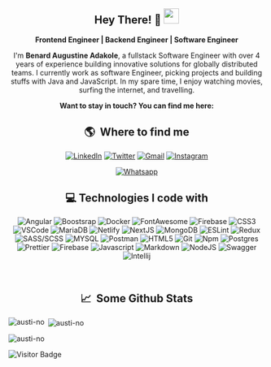 <div align="center">

## Hey There! 🧡 <img src="https://raw.githubusercontent.com/aemmadi/aemmadi/master/wave.gif" width="30px">

**Frontend Engineer | Backend Engineer | Software Engineer**

I'm **Benard Augustine Adakole**, a fullstack Software Engineer with over 4 years of experience building innovative
solutions for globally distributed teams. I currently work as software Engineer, picking projects and building stuffs
with Java and JavaScript. In my spare time, I enjoy watching movies, surfing the internet, and travelling.

**Want to stay in touch? You can find me here:**

<h2>🌎 &nbsp;Where to find me</h2>
<p>
  <a href="https://www.linkedin.com/in/benard-austin/" target="_blank"><img alt="LinkedIn" src="https://img.shields.io/badge/-Linkedin-%230077B5.svg?&style=for-the-badge&logo=linkedin&logoColor=white" /></a>
   <a href="https://twitter.com/austin_benard_" target="_blank"><img alt="Twitter" src="https://img.shields.io/badge/-Twitter-1DA1F2?style=for-the-badge&logo=Twitter&logoColor=white" /></a>
  <a href="mailto:pheelzconnect@gmail.com" target="_blank"><img alt="Gmail" src="https://img.shields.io/badge/Gmail-D14836?style=for-the-badge&logo=gmail&logoColor=white" /></a>
  <a href="https://www.instagram.com/kole_austins/" target="_blank"><img alt="Instagram" src="https://img.shields.io/badge/-Instagram-E4405F?style=for-the-badge&logo=instagram&logoColor=white" /></a>

<a href="https://wa.me/+2348100384214" target="_blank"><img alt="Whatsapp" src="https://img.shields.io/badge/WhatsApp-25D366?style=for-the-badge&logo=whatsapp&logoColor=white" /></a>


</p>

## 💻 Technologies I code with

<p>
<img alt="Angular" src="https://img.shields.io/badge/Angular-DD0031?style=for-the-badge&logo=angular&logoColor=white">
<img alt="Boostsrap" src="https://img.shields.io/badge/Bootstrap-563D7C?style=for-the-badge&logo=bootstrap&logoColor=white">
<img alt="Docker" src="https://img.shields.io/badge/Docker-2CA5E0?style=for-the-badge&logo=docker&logoColor=white">
<img alt="FontAwesome" src="https://img.shields.io/badge/Font_Awesome-339AF0?style=for-the-badge&logo=fontawesome&logoColor=white">
<img alt="Firebase" src="https://img.shields.io/badge/firebase-ffca28?style=for-the-badge&logo=firebase&logoColor=black">
  <img alt="CSS3" src="https://img.shields.io/badge/-CSS3-1572B6?style=flat-square&logo=visual%20studio%20code&logoColor=white" />
  <img alt="VSCode" src="https://img.shields.io/badge/-Visual_Studio_Code-0078D4?style=flat-square&logo=visual%20studio%20code&logoColor=white" />
  <img alt="MariaDB" src="https://img.shields.io/badge/MariaDB-003545?style=for-the-badge&logo=mariadb&logoColor=white" />
  <img alt="Netlify" src="https://img.shields.io/badge/-Netlify-00C7B7?style=flat-square&logo=netlify&logoColor=white" />
  <img alt="NextJS" src="https://img.shields.io/badge/-NextJS-E0234E?style=flat-square&logo=nextjs&logoColor=white" />
  <img alt="MongoDB" src="https://img.shields.io/badge/MongoDB-4EA94B?style=for-the-badge&logo=mongodb&logoColor=white" />
  <img alt="ESLint" src="https://img.shields.io/badge/-ESLint-4B32C3?style=flat-square&logo=eslint&logoColor=white" />
  <img alt="Redux" src="https://img.shields.io/badge/-Redux-764ABC?style=flat-square&logo=redux&logoColor=white" />
  <img alt="SASS/SCSS" src="https://img.shields.io/badge/-SASS/SCSS-CC6699?style=flat-square&logo=sass&logoColor=white" />
  <img alt="MYSQL" src="https://img.shields.io/badge/MySQL-005C84?style=for-the-badge&logo=mysql&logoColor=white" />
  <img alt="Postman" src="https://img.shields.io/badge/-Postman-FF6C37?style=flat-square&logo=postman&logoColor=white" />
  <img alt="HTML5" src="https://img.shields.io/badge/-HTML5-E34F26?style=flat-square&logo=html5&logoColor=white" />
  <img alt="Git" src="https://img.shields.io/badge/-Git-F05032?style=flat-square&logo=git&logoColor=white" />
  <img alt="Npm" src="https://img.shields.io/badge/-NPM-CB3837?style=flat-square&logo=npm&logoColor=white" />
  <img alt="Postgres" src="https://img.shields.io/badge/PostgreSQL-316192?style=for-the-badge&logo=postgresql&logoColor=white" />
  <img alt="Prettier" src="https://img.shields.io/badge/-Prettier-F7B93E?style=flat-square&logo=prettier&logoColor=white" />
  <img alt="Firebase" src="https://img.shields.io/badge/-Firebase-ffca28?style=flat-square&logo=firebase&logoColor=white" />
  <img alt="Javascript" src="https://img.shields.io/badge/-JavaScript-F7DF1E?style=flat-square&logo=javascript&logoColor=black" />
  <img alt="Markdown" src="https://img.shields.io/badge/-Markdown-000000?style=flat-square&logo=Markdown&logoColor=white" />
  <img alt="NodeJS" src="https://img.shields.io/badge/Node.js-339933?style=for-the-badge&logo=nodedotjs&logoColor=white" />
<img alt="Swagger" src="https://img.shields.io/badge/Swagger-85EA2D?style=for-the-badge&logo=Swagger&logoColor=white">
<img alt="Intellij" src="https://img.shields.io/badge/IntelliJ_IDEA-000000.svg?style=for-the-badge&logo=intellij-idea&logoColor=white">
</p>


<br>
<h2>📈 &nbsp;Some Github Stats</h2>
<span align="left">

<p><img align="left" src="https://github-readme-stats.vercel.app/api/top-langs?username=austi-no&show_icons=true&locale=en&layout=compact" alt="austi-no" /></p>

<p>&nbsp;<img align="center" src="https://github-readme-stats.vercel.app/api?username=austi-no&show_icons=true&locale=en" alt="austi-no" /></p>

<p><img align="center" src="https://github-readme-streak-stats.herokuapp.com/?user=austi-no&" alt="austi-no" /></p>

![Visitor Badge](https://visitor-badge.laobi.icu/badge?page_id=Austi-no)

</div>
